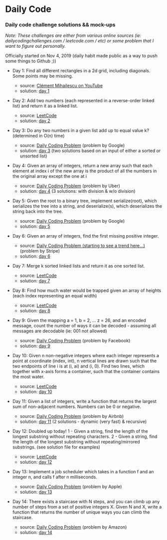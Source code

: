 # Daily Code
### Daily code challenge solutions &amp;&amp; mock-ups

_Note: These challenges are either from various online sources (ie: dailycodingchallenges.com / leetcode.com / etc) or some problem that I want to figure out personally._

Officially started on Nov 4, 2019 (daily habit made public as a way to push some things to Github ;))

- Day 1: Find all different rectangles in a 2d grid, including diagonals. Some points may be missing.
  - source: [Clément Mihailescu on YouTube](https://www.youtube.com/watch?v=EuPSibuIKIg)
  - solution: [day 1](day-1/rectanglesInGrid.js)

- Day 2: Add two numbers (each represented in a reverse-order linked list) and return it as a linked list.
  - source: [LeetCode](https://leetcode.com/problems/add-two-numbers/)
  - solution: [day 2](day-002/addTwoNumbersInLinkedList.go)

- Day 3: Do any two numbers in a given list add up to equal value k? (determined in O(n) time)
  - source: [Daily Coding Problem](https://www.dailycodingproblem.com/) (problem by Google)
  - solution: [day 3](day-003/doTwoNumbersAddUpToK.go) (two solutions based on an input of either a sorted or unsorted list)

- Day 4: Given an array of integers, return a new array such that each element at index i of the new array is the product of all the numbers in the original array except the one at i
  - source: [Daily Coding Problem](https://www.dailycodingproblem.com/) (problem by Uber)
  - solution: [day 4](day-004/productOfAllButSelf.go) (3 solutions: with division & w/o division)

- Day 5: Given the root to a binary tree, implement serialize(root), which serializes the tree into a string, and deserialize(s), which deserializes the string back into the tree.
  - source: [Daily Coding Problem](https://www.dailycodingproblem.com/) (problem by Google)
  - solution: [day 5](day-005/serializeBinarySearchTree.js)

- Day 6: Given an array of integers, find the first missing positive integer.
  - source: [Daily Coding Problem (starting to see a trend here...)](https://www.dailycodingproblem.com/) (problem by Stripe)
  - solution: [day 6](day-006/findLowestMissingPositiveInteger.go)
  
- Day 7: Merge k sorted linked lists and return it as one sorted list.
  - source: [LeetCode](https://leetcode.com/problems/merge-k-sorted-lists/)
  - solution: [day 7](day-007/mergeKLinkedLists.go)

- Day 8: Find how much water would be trapped given an array of heights (each index representing an equal width)
  - source: [LeetCode](https://leetcode.com/problems/trapping-rain-water/)
  - solution: [day 8](day-008/trappedWater.go)

- Day 9: Given the mapping a = 1, b = 2, ... z = 26, and an encoded message, count the number of ways it can be decoded - assuming all messages are decodable (ie: 001 not allowed)
  - source: [Daily Coding Problem](https://www.dailycodingproblem.com/) (problem by Facebook)
  - solution: [day 9](day-009/decodeNumbers.go)

- Day 10: Given n non-negative integers where each integer represents a point at coordinate (index, int), n vertical lines are drawn such that the two endpoints of line i is at (i, ai) and (i, 0). Find two lines, which together with x-axis forms a container, such that the container contains the most water.
  - source: [LeetCode](https://leetcode.com/problems/container-with-most-water/)
  - solution: [day 10](day-010/maxWater.go)

- Day 11: Given a list of integers, write a function that returns the largest sum of non-adjacent numbers. Numbers can be 0 or negative.
  - source: [Daily Coding Problem](https://www.dailycodingproblem.com/) (problem by Airbnb)
  - solution: [day 11](day-011/largestSumOfNonAdjacentNumbers.go) (2 solutions - dynamic (very fast) & recursive)

- Day 12: Doubled up today! 1 - Given a string, find the length of the longest substring without repeating characters. 2 - Given a string, find the length of the longest substring without repeating/mirrored substrings. (see solution file for examples)
  - source: [LeetCode](https://leetcode.com/problems/longest-substring-without-repeating-characters/)
  - solution: [day 12](day-012/longestSubstringWithoutRepeating.go)

- Day 13: Implement a job scheduler which takes in a function f and an integer n, and calls f after n milliseconds.
  - source: [Daily Coding Problem](https://www.dailycodingproblem.com/) (problem by Apple)
  - solution: [day 13](day-013/jobScheduler.go)

- Day 14: There exists a staircase with N steps, and you can climb up any number of steps from a set of positive integers X. Given N and X, write a function that returns the number of unique ways you can climb the staircase.
  - source: [Daily Coding Problem](https://www.dailycodingproblem.com/) (problem by Amazon)
  - solution: [day 14](day-014/waysUpStaircase.go)